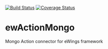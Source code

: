 [![Build Status](https://travis-ci.org/Lingbe/ewActionMongo.svg?branch=master)](https://travis-ci.org/Lingbe/ewActionMongo) [![Coverage Status](https://coveralls.io/repos/github/Lingbe/ewActionMongo/badge.svg)](https://coveralls.io/github/Lingbe/ewActionMongo)

# ewActionMongo
Mongo Action connector for eWings framework
